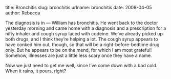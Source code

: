 title: Bronchitis
slug: bronchitis
urlname: bronchitis
date: 2008-04-05
author: Rebecca

The diagnosis is in &mdash; William has bronchitis. He went back to the doctor
yesterday morning and came home with a diagnosis and a prescription for a nifty
inhaler and cough syrup laced with codeine. We&#x02bc;ve already picked up both
drugs, and I think they&#x02bc;re helping a lot. The cough syrup appears to have
conked him out, though, so that will be a right-before-bedtime drug only. But he
appears to be on the mend, for which I am most grateful! Somehow, illnesses are
just a little less scary once they have a name.

Now we just need to get me well, since I&#x02bc;ve come down with a bad cold.
When it rains, it pours, right?
